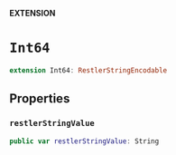 **EXTENSION**

# `Int64`
```swift
extension Int64: RestlerStringEncodable
```

## Properties
### `restlerStringValue`

```swift
public var restlerStringValue: String
```
